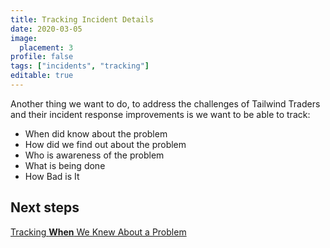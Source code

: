 ```yaml
---
title: Tracking Incident Details
date: 2020-03-05
image:
  placement: 3
profile: false
tags: ["incidents", "tracking"]
editable: true
---
```


Another thing we want to do, to address the challenges of Tailwind Traders and their incident response improvements is we want to be able to track:

- When did know about the problem
- How did we find out about the problem
- Who is awareness of the problem
- What is being done 
- How Bad is It

## Next steps

[Tracking **When** We Knew About a Problem](/post/tracking-when-we-knew-about-a-problem/)